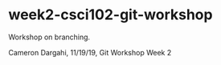 # week2-csci102-git-workshop
Workshop on branching. 

Cameron Dargahi, 11/19/19, Git Workshop Week 2
